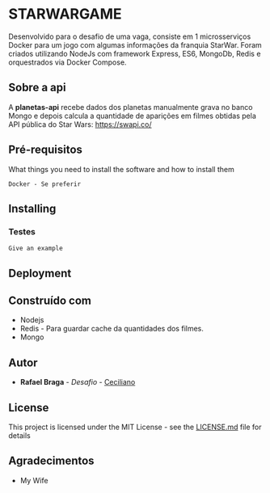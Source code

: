 # STARWARGAME

Desenvolvido para o desafio de uma vaga, consiste em 1 microsserviços Docker para um jogo com algumas informações da franquia StarWar. Foram criados utilizando NodeJs com framework Express, ES6, MongoDb, Redis e orquestrados via Docker Compose.

## Sobre a api
A **planetas-api** recebe dados dos planetas manualmente grava no banco Mongo e depois calcula a quantidade de aparições em filmes obtidas pela API pública do Star Wars:  https://swapi.co/ 

## Pré-requisitos

What things you need to install the software and how to install them

```
Docker - Se preferir
```

## Installing


### Testes

```
Give an example
```

## Deployment


## Construído com

* Nodejs
* Redis - Para guardar cache da quantidades dos filmes.
* Mongo

## Autor

* **Rafael Braga** - *Desafio* - [Ceciliano](https://github.com/Ceciliano)

## License

This project is licensed under the MIT License - see the [LICENSE.md](LICENSE.md) file for details

## Agradecimentos

* My Wife
